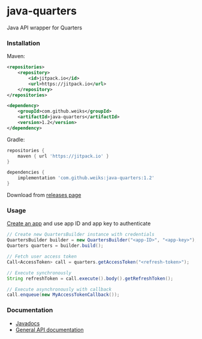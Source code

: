 # java-quarters
Java API wrapper for Quarters
### Installation
Maven:
```xml
<repositories>
    <repository>
        <id>jitpack.io</id>
        <url>https://jitpack.io</url>
    </repository>
</repositories>

<dependency>
    <groupId>com.github.weiks</groupId>
    <artifactId>java-quarters</artifactId>
    <version>1.2</version>
</dependency>
```
Gradle:
```groovy
repositories {
    maven { url 'https://jitpack.io' }
}

dependencies {
    implementation 'com.github.weiks:java-quarters:1.2'
}
```
Download from [releases page](https://github.com/weiks/java-quarters/releases)
### Usage
[Create an app](http://poq.gg/apps/create/new) and use app ID and app key to authenticate
```java
// Create new QuartersBuilder instance with credentials
QuartersBuilder builder = new QuartersBuilder("<app-ID>", "<app-key>");
Quarters quarters = builder.build();

// Fetch user access token
Call<AccessToken> call = quarters.getAccessToken("<refresh-token>");

// Execute synchronously
String refreshToken = call.execute().body().getRefreshToken();

// Execute asynchronously with callback
call.enqueue(new MyAccessTokenCallback());
```
### Documentation
- [Javadocs](https://javadoc.jitpack.io/com/github/weiks/java-quarters/latest/javadoc/index.html)
- [General API documentation](https://weiks.github.io/quarters-docs/)
